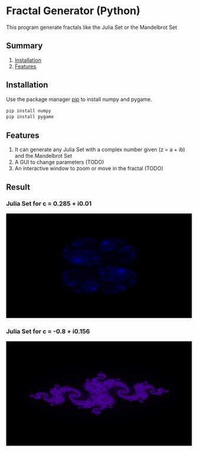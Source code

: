 # Fractal Generator (Python)

This program generate fractals like the Julia Set or the Mandelbrot Set

## Summary

1. [Installation](#installation)
2. [Features](#features)

## Installation

Use the package manager [pip](https://pip.pypa.io/en/stable/) to install numpy and pygame.

```bash
pip install numpy
pip install pygame
```

## Features

1. It can generate any Julia Set with a complex number given (z = a + ib) and the Mandelbrot Set
2. A GUI to change parameters (TODO)
3. An interactive window to zoom or move in the fractal  (TODO)

## Result
### Julia Set for c = 0.285 + i0.01 

![Alt text](pic/julia1.png)

### Julia Set for c = -0.8 + i0.156

![Alt text](pic/julia2.png)

